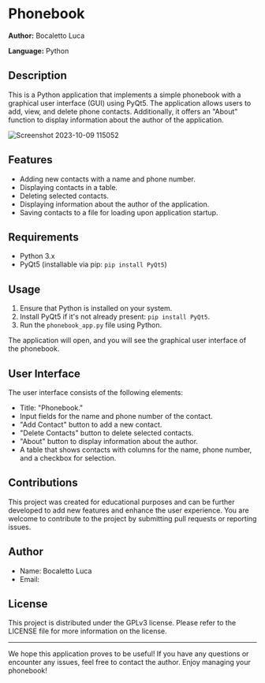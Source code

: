 # Phonebook

**Author:** Bocaletto Luca

**Language:** Python

## Description
This is a Python application that implements a simple phonebook with a graphical user interface (GUI) using PyQt5. The application allows users to add, view, and delete phone contacts. Additionally, it offers an "About" function to display information about the author of the application.

![Screenshot 2023-10-09 115052](https://github.com/elektronoide/PhoneBook/assets/134635227/bc3db0e2-41c4-4e66-a578-672f02c6d18f)

## Features
- Adding new contacts with a name and phone number.
- Displaying contacts in a table.
- Deleting selected contacts.
- Displaying information about the author of the application.
- Saving contacts to a file for loading upon application startup.

## Requirements
- Python 3.x
- PyQt5 (installable via pip: `pip install PyQt5`)

## Usage
1. Ensure that Python is installed on your system.
2. Install PyQt5 if it's not already present: `pip install PyQt5`.
3. Run the `phonebook_app.py` file using Python.

The application will open, and you will see the graphical user interface of the phonebook.

## User Interface
The user interface consists of the following elements:
- Title: "Phonebook."
- Input fields for the name and phone number of the contact.
- "Add Contact" button to add a new contact.
- "Delete Contacts" button to delete selected contacts.
- "About" button to display information about the author.
- A table that shows contacts with columns for the name, phone number, and a checkbox for selection.

## Contributions
This project was created for educational purposes and can be further developed to add new features and enhance the user experience. You are welcome to contribute to the project by submitting pull requests or reporting issues.

## Author
- Name: Bocaletto Luca
- Email:

## License
This project is distributed under the GPLv3 license. Please refer to the LICENSE file for more information on the license.

---

We hope this application proves to be useful! If you have any questions or encounter any issues, feel free to contact the author. Enjoy managing your phonebook!
